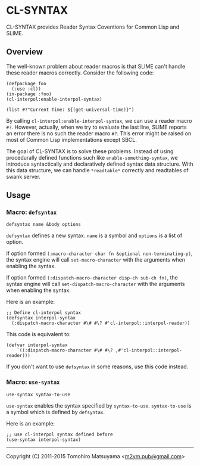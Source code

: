 CL-SYNTAX
=========

CL-SYNTAX provides Reader Syntax Coventions for Common Lisp and SLIME.

Overview
--------

The well-known problem about reader macros is that SLIME can't handle
these reader macros correctly. Consider the following code:

    (defpackage foo
      (:use :cl))
    (in-package :foo)
    (cl-interpol:enable-interpol-syntax)
    
    (list #?"Current Time: ${(get-universal-time)}")

By calling `cl-interpol:enable-interpol-syntax`, we can use a reader
macro `#?`. However, actually, when we try to evaluate the last line,
SLIME reports an error there is no such the reader macro `#?`. This
error might be raised on most of Common Lisp implementations except
SBCL.

The goal of CL-SYNTAX is to solve these problems. Instead of using
procedurally defined functions such like `enable-something-syntax`, we
introduce syntactically and declaratively defined syntax data
structure. With this data structure, we can handle `*readtable*`
correctly and readtables of swank server.

Usage
-----

### Macro: `defsyntax`

    defsyntax name &body options

`defsyntax` defines a new syntax. `name` is a symbol and `options` is
a list of option.

If option formed `(:macro-character char fn &optional
non-terminating-p)`, the syntax engine will call `set-macro-character`
with the arguments when enabling the syntax.

If option formed `(:dispatch-macro-character disp-ch sub-ch fn)`, the
syntax engine will call `set-dispatch-macro-character` with the
arguments when enabling the syntax.

Here is an example:

    ;; Define cl-interpol syntax
    (defsyntax interpol-syntax
      (:dispatch-macro-character #\# #\? #'cl-interpol::interpol-reader))

This code is equivalent to:

    (defvar interpol-syntax
        `((:dispatch-macro-character #\# #\? ,#'cl-interpol::interpol-reader)))

If you don't want to use `defsyntax` in some reasons, use this code
instead.

### Macro: `use-syntax`

    use-syntax syntax-to-use

`use-syntax` enables the syntax specified by
`syntax-to-use`. `syntax-to-use` is a symbol which is defined by
`defsyntax`.

Here is an example:

    ;; use cl-interpol syntax defined before
    (use-syntax interpol-syntax)

----

Copyright (C) 2011-2015  Tomohiro Matsuyama <<m2ym.pub@gmail.com>>
